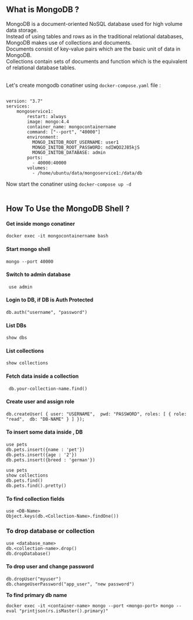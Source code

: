 
## What is MongoDB ?
<summary> MongoDB is a document-oriented NoSQL database used for high volume data storage. </summary>

<summary> Instead of using tables and rows as in the traditional relational databases, MongoDB makes use of collections and documents. </summary>

<summary> Documents consist of key-value pairs which are the basic unit of data in MongoDB. </summary>

<summary> Collections contain sets of documents and function which is the equivalent of relational database tables. </summary>
</br>

Let's create mongodb conatiner using `docker-compose.yaml` file :

```

version: "3.7"
services:
    mongoservice1:
        restart: always
        image: mongo:4.4
        container_name: mongocontainername
        command: ["--port", "40000"]
        environment:
          MONGO_INITDB_ROOT_USERNAME: user1
          MONGO_INITDB_ROOT_PASSWORD: ndIWQO2J85kjS  
          MONGO_INITDB_DATABASE: admin
        ports:
          - 40000:40000
        volumes:
          - /home/ubuntu/data/mongoservice1:/data/db
```

Now start the conatiner using ` docker-compose up -d `
</br>
</br>

## How To Use the MongoDB Shell ?

#### Get inside mongo conatiner
```docker exec -it mongocontainername bash```
#### Start mongo shell
```mongo --port 40000```

#### Switch to admin database
``` use admin```
#### Login to DB, if DB is Auth Protected
```db.auth("username", "password")```
#### List DBs
```show dbs```
#### List collections
```show collections```
#### Fetch data inside a collection
``` db.your-collection-name.find()```
#### Create user and assign role
```db.createUser( { user: "USERNAME",  pwd: "PASSWORD", roles: [ { role: "read",  db: "DB-NAME" } ] });```

#### To insert some data inside , DB

```
use pets
db.pets.insert({name : 'pet'})
db.pets.insert({age : '2'})
db.pets.insert({breed : 'german'})

use pets
show collections
db.pets.find()
db.pets.find().pretty()
```

#### To find collection fields

```
use <DB-Name>
Object.keys(db.<Collection-Name>.findOne())
```
### To drop database or collection

```
use <database_name>
db.<collection-name>.drop()
db.dropDatabase()
```

#### To drop user and change password

```
db.dropUser("myuser")
db.changeUserPassword("app_user", "new password")
```

**To find primary db name**

```
docker exec -it <container-name> mongo --port <mongo-port> mongo --eval "printjson(rs.isMaster().primary)"
```
